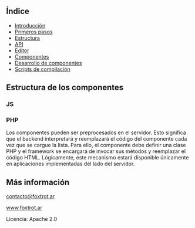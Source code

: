 ## Índice

- [Introducción](../README.md)
- [Primeros pasos](primeros-pasos.md)
- [Estructura](estructura.md)
- [API](api.md)
- [Editor](editor.md)
- [Componentes](editor.md)
- [Desarrollo de componentes](componentes-estructura.md)
- [Scripts de compilación](scripts.md)

## Estructura de los componentes

### JS

### PHP

Los componentes pueden ser preprocesados en el servidor. Esto significa que el backend interpretará y reemplazará el código del componente cada vez que se cargue la lista. Para ello, el componente debe definir una clase PHP y el framework se encargará de invocar sus métodos y reemplazar el código HTML. Lógicamente, este mecanismo estará disponible únicamente en aplicaciones implementadas del lado del servidor.

## Más información

contacto@foxtrot.ar

www.foxtrot.ar

Licencia: Apache 2.0
